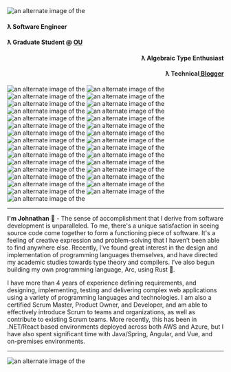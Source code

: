 <picture>
    <source media="(prefers-color-scheme: dark)" srcset="header-dark.jpg">
    <source media="(prefers-color-scheme: light)" srcset="header-light.jpg">
    <img alt="an alternate image of the" src="header-dark.jpg">
</picture>

<h4 align="left">ƛ Software Engineer</h3> 
<h4 align="left">ƛ Graduate Student @ <a href='https://ou.edu'>OU</a></h3> 
<h4 align="right">ƛ Algebraic Type Enthusiast</h3> 
<h4 align="right">ƛ Technical<a href="https://radojevich.dev"> Blogger</a></h3>


<picture>
    <source media="(prefers-color-scheme: light)" srcset="https://img.shields.io/badge/-HTML-e4e2dd?style=flat-square&logo=html5">
    <source media="(prefers-color-scheme: dark)" srcset="https://img.shields.io/badge/-HTML-0e1117?style=flat-square&logo=html5">
    <img alt="an alternate image of the" src="header-dark.jpg">
</picture>
<picture>
    <source media="(prefers-color-scheme: light)" srcset="https://img.shields.io/badge/-CSS-e4e2dd?style=flat-square&logo=css3">
    <source media="(prefers-color-scheme: dark)" srcset="https://img.shields.io/badge/-CSS-0e1117?style=flat-square&logo=css3">
    <img alt="an alternate image of the" src="header-dark.jpg">
</picture>
<picture>
    <source media="(prefers-color-scheme: light)" srcset="https://img.shields.io/badge/-JavaScript-e4e2dd?style=flat-square&logo=javascript">
    <source media="(prefers-color-scheme: dark)" srcset="https://img.shields.io/badge/-JavaScript-0e1117?style=flat-square&logo=javascript">
    <img alt="an alternate image of the" src="header-dark.jpg">
</picture>
<picture>
    <source media="(prefers-color-scheme: light)" srcset="https://img.shields.io/badge/-TypeScript-e4e2dd?style=flat-square&logo=typescript">
    <source media="(prefers-color-scheme: dark)" srcset="https://img.shields.io/badge/-TypeScript-0e1117?style=flat-square&logo=typescript">
    <img alt="an alternate image of the" src="header-dark.jpg">
</picture>
<picture>
    <source media="(prefers-color-scheme: light)" srcset="https://img.shields.io/badge/-Java-e4e2dd?style=flat-square&logo=coffeescript">
    <source media="(prefers-color-scheme: dark)" srcset="https://img.shields.io/badge/-Java-0e1117?style=flat-square&logo=coffeescript">
    <img alt="an alternate image of the" src="header-dark.jpg">
</picture>
<picture>
    <source media="(prefers-color-scheme: light)" srcset="https://img.shields.io/badge/-.NET-e4e2dd?style=flat-square&logo=csharp">
    <source media="(prefers-color-scheme: dark)" srcset="https://img.shields.io/badge/-.NET-0e1117?style=flat-square&logo=csharp">
    <img alt="an alternate image of the" src="header-dark.jpg">
</picture>
<picture>
    <source media="(prefers-color-scheme: light)" srcset="https://img.shields.io/badge/-Golang-e4e2dd?style=flat-square&logo=go">
    <source media="(prefers-color-scheme: dark)" srcset="https://img.shields.io/badge/-Golang-0e1117?style=flat-square&logo=go">
    <img alt="an alternate image of the" src="header-dark.jpg">
</picture>
<picture>
    <source media="(prefers-color-scheme: light)" srcset="https://img.shields.io/badge/-Rust-e4e2dd?style=flat-square&logo=rust">
    <source media="(prefers-color-scheme: dark)" srcset="https://img.shields.io/badge/-Rust-0e1117?style=flat-square&logo=rust">
    <img alt="an alternate image of the" src="header-dark.jpg">
</picture>
<picture>
    <source media="(prefers-color-scheme: light)" srcset="https://img.shields.io/badge/-Kotlin-e4e2dd?style=flat-square&logo=kotlin">
    <source media="(prefers-color-scheme: dark)" srcset="https://img.shields.io/badge/-Kotlin-0e1117?style=flat-square&logo=kotlin">
    <img alt="an alternate image of the" src="header-dark.jpg">
</picture>
<picture>
    <source media="(prefers-color-scheme: light)" srcset="https://img.shields.io/badge/-Azure-e4e2dd?style=flat-square&logo=microsoftazure">
    <source media="(prefers-color-scheme: dark)" srcset="https://img.shields.io/badge/-Azure-0e1117?style=flat-square&logo=microsoftazure">
    <img alt="an alternate image of the" src="header-dark.jpg">
</picture>
<picture>
    <source media="(prefers-color-scheme: light)" srcset="https://img.shields.io/badge/-AWS-e4e2dd?style=flat-square&logo=amazonaws">
    <source media="(prefers-color-scheme: dark)" srcset="https://img.shields.io/badge/-AWS-0e1117?style=flat-square&logo=amazonaws">
    <img alt="an alternate image of the" src="header-dark.jpg">
</picture>
<picture>
    <source media="(prefers-color-scheme: light)" srcset="https://img.shields.io/badge/-Google_Cloud-e4e2dd?style=flat-square&logo=googlecloud">
    <source media="(prefers-color-scheme: dark)" srcset="https://img.shields.io/badge/-Google_Cloud-0e1117?style=flat-square&logo=googlecloud">
    <img alt="an alternate image of the" src="header-dark.jpg">
</picture>
<picture>
    <source media="(prefers-color-scheme: light)" srcset="https://img.shields.io/badge/-Linux-e4e2dd?style=flat-square&logo=linux">
    <source media="(prefers-color-scheme: dark)" srcset="https://img.shields.io/badge/-Linux-0e1117?style=flat-square&logo=linux">
    <img alt="an alternate image of the" src="header-dark.jpg">
</picture>
<picture>
    <source media="(prefers-color-scheme: light)" srcset="https://img.shields.io/badge/-Mac-e4e2dd?style=flat-square&logo=apple">
    <source media="(prefers-color-scheme: dark)" srcset="https://img.shields.io/badge/-Mac-0e1117?style=flat-square&logo=apple">
    <img alt="an alternate image of the" src="header-dark.jpg">
</picture>
<picture>
    <source media="(prefers-color-scheme: light)" srcset="https://img.shields.io/badge/-Redis-e4e2dd?style=flat-square&logo=redis">
    <source media="(prefers-color-scheme: dark)" srcset="https://img.shields.io/badge/-Redis-0e1117?style=flat-square&logo=redis">
    <img alt="an alternate image of the" src="header-dark.jpg">
</picture>
<picture>
    <source media="(prefers-color-scheme: light)" srcset="https://img.shields.io/badge/-Terraform-e4e2dd?style=flat-square&logo=terraform">
    <source media="(prefers-color-scheme: dark)" srcset="https://img.shields.io/badge/-Terraform-0e1117?style=flat-square&logo=terraform">
    <img alt="an alternate image of the" src="header-dark.jpg">
</picture>
<picture>
    <source media="(prefers-color-scheme: light)" srcset="https://img.shields.io/badge/-NixOS-e4e2dd?style=flat-square&logo=nixos">
    <source media="(prefers-color-scheme: dark)" srcset="https://img.shields.io/badge/-Terraform-0e1117?style=flat-square&logo=nixos">
    <img alt="an alternate image of the" src="header-dark.jpg">
</picture>
<picture>
    <source media="(prefers-color-scheme: light)" srcset="https://img.shields.io/badge/-MSSQL Server-e4e2dd?style=flat-square&logo=microsoftsqlserver">
    <source media="(prefers-color-scheme: dark)" srcset="https://img.shields.io/badge/-MSSQL Server-0e1117?style=flat-square&logo=microsoftsqlserver">
    <img alt="an alternate image of the" src="header-dark.jpg">
</picture>
<picture>
    <source media="(prefers-color-scheme: light)" srcset="https://img.shields.io/badge/-RabbitMQ-e4e2dd?style=flat-square&logo=rabbitmq">
    <source media="(prefers-color-scheme: dark)" srcset="https://img.shields.io/badge/-RabbitMQ-0e1117?style=flat-square&logo=rabbitmq">
    <img alt="an alternate image of the" src="header-dark.jpg">
</picture>
<picture>
    <source media="(prefers-color-scheme: light)" srcset="https://img.shields.io/badge/-React-e4e2dd?style=flat-square&logo=react">
    <source media="(prefers-color-scheme: dark)" srcset="https://img.shields.io/badge/-React-0e1117?style=flat-square&logo=react">
    <img alt="an alternate image of the" src="header-dark.jpg">
</picture>
<picture>
    <source media="(prefers-color-scheme: light)" srcset="https://img.shields.io/badge/-Angular-e4e2dd?style=flat-square&logo=angular">
    <source media="(prefers-color-scheme: dark)" srcset="https://img.shields.io/badge/-Angular-0e1117?style=flat-square&logo=angular">
    <img alt="an alternate image of the" src="header-dark.jpg">
</picture>
<picture>
    <source media="(prefers-color-scheme: light)" srcset="https://img.shields.io/badge/-Swift-e4e2dd?style=flat-square&logo=swift">
    <source media="(prefers-color-scheme: dark)" srcset="https://img.shields.io/badge/-Swift-0e1117?style=flat-square&logo=swift">
    <img alt="an alternate image of the" src="header-dark.jpg">
</picture>
<picture>
    <source media="(prefers-color-scheme: light)" srcset="https://img.shields.io/badge/-Kafka-e4e2dd?style=flat-square&logo=apachekafka">
    <source media="(prefers-color-scheme: dark)" srcset="https://img.shields.io/badge/-Kafka-0e1117?style=flat-square&logo=apachekafka">
    <img alt="an alternate image of the" src="header-dark.jpg">
</picture>
<picture>
    <source media="(prefers-color-scheme: light)" srcset="https://img.shields.io/badge/-Kubernetes-e4e2dd?style=flat-square&logo=kubernetes">
    <source media="(prefers-color-scheme: dark)" srcset="https://img.shields.io/badge/-Kubernetes-0e1117?style=flat-square&logo=kubernetes">
    <img alt="an alternate image of the" src="header-dark.jpg">
</picture>
<picture>
    <source media="(prefers-color-scheme: light)" srcset="https://img.shields.io/badge/-Docker-e4e2dd?style=flat-square&logo=docker">
    <source media="(prefers-color-scheme: dark)" srcset="https://img.shields.io/badge/-Docker-0e1117?style=flat-square&logo=docker">
    <img alt="an alternate image of the" src="header-dark.jpg">
</picture>
<picture>
    <source media="(prefers-color-scheme: light)" srcset="https://img.shields.io/badge/-Ansible-e4e2dd?style=flat-square&logo=ansible">
    <source media="(prefers-color-scheme: dark)" srcset="https://img.shields.io/badge/-Ansible-0e1117?style=flat-square&logo=ansible">
    <img alt="an alternate image of the" src="header-dark.jpg">
</picture>
<picture>
    <source media="(prefers-color-scheme: light)" srcset="https://img.shields.io/badge/-Postgres-e4e2dd?style=flat-square&logo=postgres">
    <source media="(prefers-color-scheme: dark)" srcset="https://img.shields.io/badge/-Postgres-0e1117?style=flat-square&logo=postgres">
    <img alt="an alternate image of the" src="header-dark.jpg">
</picture>
<picture>
    <source media="(prefers-color-scheme: light)" srcset="https://img.shields.io/badge/-Postgres-e4e2dd?style=flat-square&logo=mongodb">
    <source media="(prefers-color-scheme: dark)" srcset="https://img.shields.io/badge/-Postgres-0e1117?style=flat-square&logo=mongodb">
    <img alt="an alternate image of the" src="header-dark.jpg">
</picture>
<picture>
    <source media="(prefers-color-scheme: light)" srcset="https://img.shields.io/badge/-Postgres-e4e2dd?style=flat-square&logo=elastisearch">
    <source media="(prefers-color-scheme: dark)" srcset="https://img.shields.io/badge/-Postgres-0e1117?style=flat-square&logo=elastisearch">
    <img alt="an alternate image of the" src="header-dark.jpg">
</picture>
<picture>
    <source media="(prefers-color-scheme: light)" srcset="https://img.shields.io/badge/-Postgres-e4e2dd?style=flat-square&logo=supabase">
    <source media="(prefers-color-scheme: dark)" srcset="https://img.shields.io/badge/-Postgres-0e1117?style=flat-square&logo=supabase">
    <img alt="an alternate image of the" src="header-dark.jpg">
</picture>
<picture>
    <source media="(prefers-color-scheme: light)" srcset="https://img.shields.io/badge/-Postgres-e4e2dd?style=flat-square&logo=nextjs">
    <source media="(prefers-color-scheme: dark)" srcset="https://img.shields.io/badge/-Postgres-0e1117?style=flat-square&logo=nextjs">
    <img alt="an alternate image of the" src="header-dark.jpg">
</picture>
<hr>

**I'm Johnathan** 👋 - The sense of accomplishment that I derive from software development is unparalleled. To me, there's a unique satisfaction in seeing source code come together to form a functioning piece of software. It's a feeling of creative expression and problem-solving that I haven’t been able to find anywhere else. Recently, I’ve found great interest in the design and implementation of programming languages themselves, and have directed my academic studies towards type theory and compilers. I’ve also begun building my own programming language, Arc, using Rust 🦀.

I have more than 4 years of experience defining requirements, and designing, implementing, testing and delivering complex web applications using a variety of programming languages and technologies. I am also a certified Scrum Master, Product Owner, and Developer, and am able to effectively introduce Scrum to teams and organizations, as well as contribute to existing Scrum teams. More recently, this has been in .NET/React based environments deployed across both AWS and Azure, but I have also spent significant time with Java/Spring, Angular, and Vue, and on-premises environments.


<hr>
<picture>
    <source media="(prefers-color-scheme: dark)" srcset="./profile-3d-contrib/profile-night-rainbow.svg">
    <source media="(prefers-color-scheme: light)" srcset="./profile-3d-contrib/profile-green-animate.svg">
    <img alt="an alternate image of the" src="header-dark.jpg">
</picture>
